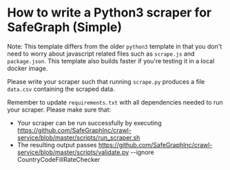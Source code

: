 # How to write a Python3 scraper for SafeGraph (Simple)

Note: This template differs from the older `python3` template in that you don't need to worry about javascript related files such as `scrape.js` and `package.json`. This template also builds faster if you're testing it in a local docker image.

Please write your scraper such that running `scrape.py` produces a file `data.csv` containing the scraped data.

Remember to update `requirements.txt` with all dependencies needed to run your scraper.
Please make sure that:

- Your scraper can be run successfully by executing https://github.com/SafeGraphInc/crawl-service/blob/master/scripts/run_scraper.sh
- The resulting output passes https://github.com/SafeGraphInc/crawl-service/blob/master/scripts/validate.py
--ignore CountryCodeFillRateChecker
